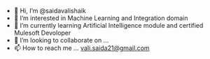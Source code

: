 - 👋 Hi, I’m @saidavalishaik
- 👀 I’m interested in Machine Learning and Integration domain
- 🌱 I’m currently learning Artificial Intelligence module and certified Mulesoft Devoloper
- 💞️ I’m looking to collaborate on ...
- 📫 How to reach me ... vali.saida21@gmail.com

<!---
saidavalishaik/saidavalishaik is a ✨ special ✨ repository because its `README.md` (this file) appears on your GitHub profile.
You can click the Preview link to take a look at your changes.
--->
